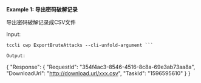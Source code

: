 **Example 1: 导出密码破解记录**

导出密码破解记录成CSV文件

Input: 

```
tccli cwp ExportBruteAttacks --cli-unfold-argument ```

Output: 
```
{
    "Response": {
        "RequestId": "354f4ac3-8546-4516-8c8a-69e3ab73aa8a",
        "DownloadUrl": "http://download.url/xxx.csv",
        "TaskId": "1596595610"
    }
}
```

